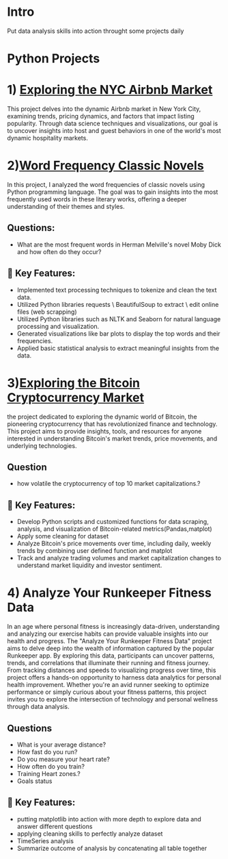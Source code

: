 # Intro
Put data analysis skills into action throught some projects daily 
# Python Projects
# 1) [Exploring the NYC Airbnb Market](https://github.com/3mralaa159/Data-Analysis-Projects/tree/main/Exploring%20the%20NYC%20Airbnb%20Market)
This project delves into the dynamic Airbnb market in New York City, examining trends, pricing dynamics, and factors that impact listing popularity.
Through data science techniques and visualizations, our goal is to uncover insights into host and guest behaviors in one of the world's most dynamic hospitality markets.
  
# 2)[Word Frequency Classic Novels](https://github.com/3mralaa159/Data-Analysis-Projects/tree/main/Word%20Frequency%20Classic%20Novels)
In this project, I analyzed the word frequencies of classic novels using Python programming language.
The goal was to gain insights into the most frequently used words in these literary works, offering a deeper understanding of their themes and styles.
## Questions:
- What are the most frequent words in Herman Melville's novel Moby Dick and how often do they occur?
## 🔑 Key Features:
- Implemented text processing techniques to tokenize and clean the text data.
- Utilized Python libraries requests \ BeautifulSoup to extract \ edit online files (web scrapping)
- Utilized Python libraries such as NLTK and Seaborn for natural language processing and visualization.
- Generated visualizations like bar plots to display the top words and their frequencies.
- Applied basic statistical analysis to extract meaningful insights from the data.

# 3)[Exploring the Bitcoin Cryptocurrency Market](https://github.com/3mralaa159/Data-Analysis-Projects/tree/main/Exploring%20the%20Bitcoin%20Cryptocurrency%20Market)
the project dedicated to exploring the dynamic world of Bitcoin, the pioneering cryptocurrency that has revolutionized finance and technology.
This project aims to provide insights, tools, and resources for anyone interested in understanding Bitcoin's market trends, price movements, and underlying technologies.
## Question
- how volatile the cryptocurrency of top 10 market capitalizations.?
## 🔑 Key Features:
- Develop Python scripts and customized functions for data scraping, analysis, and visualization of Bitcoin-related metrics(Pandas,matplot)
- Apply some cleaning for dataset
- Analyze Bitcoin's price movements over time, including daily, weekly trends by combining user defined function and matplot
- Track and analyze trading volumes and market capitalization changes to understand market liquidity and investor sentiment.

# 4) Analyze Your Runkeeper Fitness Data
In an age where personal fitness is increasingly data-driven, understanding and analyzing our exercise habits can provide valuable insights into our health and progress. The "Analyze Your Runkeeper Fitness Data" project aims to delve deep into the wealth of information captured by the popular Runkeeper app. By exploring this data, participants can uncover patterns, trends, and correlations that illuminate their running and fitness journey. From tracking distances and speeds to visualizing progress over time, this project offers a hands-on opportunity to harness data analytics for personal health improvement. Whether you're an avid runner seeking to optimize performance or simply curious about your fitness patterns, this project invites you to explore the intersection of technology and personal wellness through data analysis.
## Questions
- What is your average distance?
- How fast do you run?
- Do you measure your heart rate?
- How often do you train?
- Training Heart zones.?
- Goals status
## 🔑 Key Features:
- putting matplotlib into action with more depth to explore data and answer different questions
- applying cleaning skills to perfectly analyze dataset
- TimeSeries analysis
- Summarize outcome of analysis by concatenating all table together 
